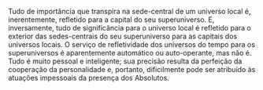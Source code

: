 ﻿Tudo de importância que transpira na sede-central de um universo local é, inerentemente, refletido para a capital do seu superuniverso. E, inversamente, tudo de significância para o universo local é refletido para o exterior das sedes-centrais do seu superuniverso para as capitais dos universos locais. O serviço de refletividade dos universos do tempo para os superuniversos é aparentemente  automático ou auto-operante, mas não é. Tudo é muito pessoal e inteligente; sua precisão resulta da perfeição da cooperação da personalidade e, portanto, dificilmente pode ser atribuído às atuações impessoais da presença dos Absolutos.